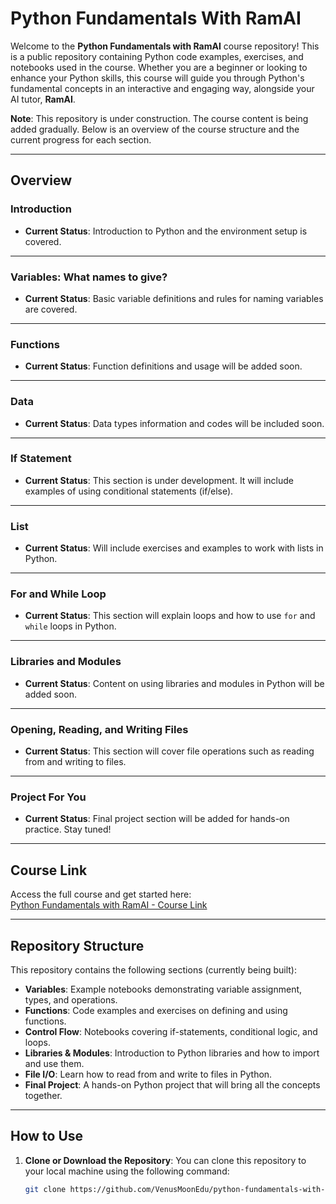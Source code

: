 # Python Fundamentals With RamAI

Welcome to the **Python Fundamentals with RamAI** course repository! This is a public repository containing Python code examples, exercises, and notebooks used in the course. Whether you are a beginner or looking to enhance your Python skills, this course will guide you through Python's fundamental concepts in an interactive and engaging way, alongside your AI tutor, **RamAI**.

**Note**: This repository is under construction. The course content is being added gradually. Below is an overview of the course structure and the current progress for each section.

---

## Overview

### Introduction
- **Current Status**: Introduction to Python and the environment setup is covered.

---

### Variables: What names to give?
- **Current Status**: Basic variable definitions and rules for naming variables are covered.

---

### Functions
- **Current Status**: Function definitions and usage will be added soon.

---

### Data
- **Current Status**: Data types information and codes will be included soon.

---

### If Statement
- **Current Status**: This section is under development. It will include examples of using conditional statements (if/else).

---

### List
- **Current Status**: Will include exercises and examples to work with lists in Python.

---

### For and While Loop
- **Current Status**: This section will explain loops and how to use `for` and `while` loops in Python.

---

### Libraries and Modules
- **Current Status**: Content on using libraries and modules in Python will be added soon.

---

### Opening, Reading, and Writing Files
- **Current Status**: This section will cover file operations such as reading from and writing to files.

---

### Project For You
- **Current Status**: Final project section will be added for hands-on practice. Stay tuned!

---

## Course Link

Access the full course and get started here:  
[Python Fundamentals with RamAI - Course Link](https://www.venusmoon.in/challenge-page/python-fundamentals-with-ramai)

---

## Repository Structure

This repository contains the following sections (currently being built):

- **Variables**: Example notebooks demonstrating variable assignment, types, and operations.
- **Functions**: Code examples and exercises on defining and using functions.
- **Control Flow**: Notebooks covering if-statements, conditional logic, and loops.
- **Libraries & Modules**: Introduction to Python libraries and how to import and use them.
- **File I/O**: Learn how to read from and write to files in Python.
- **Final Project**: A hands-on Python project that will bring all the concepts together.

---

## How to Use

1. **Clone or Download the Repository**:
   You can clone this repository to your local machine using the following command:
   ```bash
   git clone https://github.com/VenusMoonEdu/python-fundamentals-with-ramai.git

